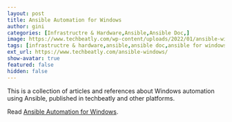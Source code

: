 ```yaml
---
layout: post
title: Ansible Automation for Windows
author: gini
categories: [Infrastructre & Hardware,Ansible,Ansible Doc,]
image: https://www.techbeatly.com/wp-content/uploads/2022/01/ansible-windows-techbeatly-1024x576.png
tags: [infrastructre & hardware,ansible,ansible doc,ansible for windows,ansible playbook,ansible training,ansible windows,ansible windows automation,ansible windows configuration,ansible windows guide,ansible windows reboot,ansible windows troubleshooting,windows,windows automation using ansible,]
ext_url: https://www.techbeatly.com/ansible-windows/
show-avatar: true
featured: false
hidden: false
---
```


This is a collection of articles and references about Windows automation using Ansible, published in techbeatly and other platforms.

Read [Ansible Automation for Windows](https://www.techbeatly.com/ansible-windows/).